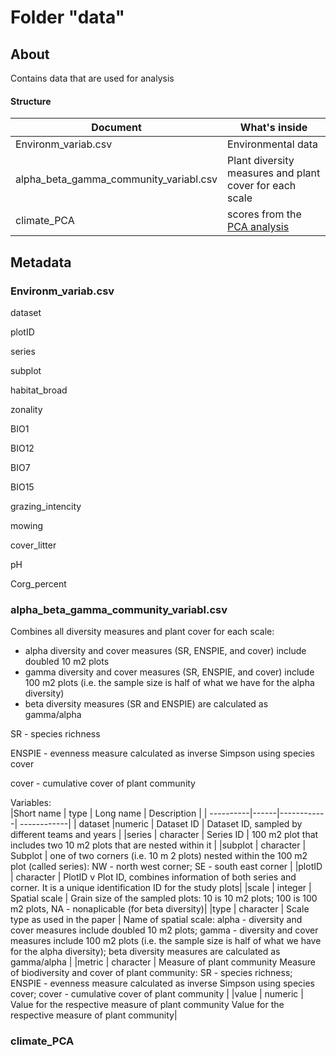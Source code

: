 # Folder "data"

## About

Contains data that are used for analysis 

#### Structure

| Document                               | What's inside                            |
| -------------------------------------- |----------------------------------------- |
| Environm_variab.csv                    | Environmental data                       |
| alpha_beta_gamma_community_variabl.csv | Plant diversity measures and plant cover for each scale |
| climate_PCA                            | scores from the [PCA analysis](analysis/PCA_climate.R)  |       


## Metadata

### Environm_variab.csv 

dataset

plotID

series

subplot

habitat_broad

zonality

BIO1

BIO12

BIO7

BIO15

grazing_intencity

mowing

cover_litter

pH

Corg_percent

### alpha_beta_gamma_community_variabl.csv
Combines all diversity measures and plant cover for each scale:
- alpha diversity and cover measures (SR, ENSPIE, and cover) include doubled 10 m2 plots
- gamma diversity and cover measures (SR, ENSPIE, and cover) include 100 m2 plots (i.e. the sample size is half of what we have for the alpha diversity)
- beta diversity measures (SR and ENSPIE) are calculated as gamma/alpha

SR - species richness

ENSPIE - evenness measure calculated as inverse Simpson using species cover

cover - cumulative cover of plant community




Variables:			
|Short name	| type |	Long name	| Description |
| ----------|------|------------| ------------|
| dataset	  |numeric | Dataset ID	| Dataset ID, sampled by different teams and years |
|series	| character	| Series ID	| 100 m2 plot that includes two 10 m2 plots that are nested within it |
|subplot	| character	| Subplot 	| one of two corners (i.e. 10 m 2 plots) nested within the 100 m2 plot (called series): NW - north west corner; SE - south east corner |
|plotID	| character	| PlotID	v Plot ID, combines information of both series and corner. It is a unique identification ID for the study plots|
|scale	| integer |	Spatial scale | Grain size of the sampled plots: 10 is 10 m2 plots; 100 is 100 m2 plots, NA - nonaplicable (for beta diversity)|
|type	| character	| Scale type as used in the paper	| Name of spatial scale: alpha - diversity and cover measures include doubled 10 m2 plots; gamma - diversity and cover measures include 100 m2 plots (i.e. the sample size is half of what we have for the alpha diversity); beta diversity measures are calculated as gamma/alpha |
|metric	| character	| Measure of plant community	Measure of biodiversity and cover of plant community: SR - species richness; ENSPIE - evenness measure calculated as inverse Simpson using species cover; cover - cumulative cover of plant community |
|value	| numeric	| Value for the respective measure of plant community	Value for the respective measure of plant community|


### climate_PCA